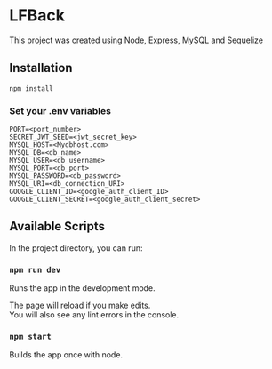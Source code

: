 # LFBack
This project was created using Node, Express, MySQL and Sequelize

## Installation

`npm install`

### Set your .env variables

`PORT=<port_number>`\
`SECRET_JWT_SEED=<jwt_secret_key>`\
`MYSQL_HOST=<Mydbhost.com>`\
`MYSQL_DB=<db_name>`\
`MYSQL_USER=<db_username>`\
`MYSQL_PORT=<db_port>`\
`MYSQL_PASSWORD=<db_password>`\
`MYSQL_URI=<db_connection_URI>`\
`GOOGLE_CLIENT_ID=<google_auth_client_ID>`\
`GOOGLE_CLIENT_SECRET=<google_auth_client_secret>`

## Available Scripts

In the project directory, you can run:

### `npm run dev`

Runs the app in the development mode.

The page will reload if you make edits.\
You will also see any lint errors in the console.

### `npm start`

Builds the app once with node.

